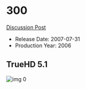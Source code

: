 # 300

[Discussion Post](https://www.avsforum.com/threads/bass-eq-for-filtered-movies.2995212/post-56898814)

* Release Date: 2007-07-31
* Production Year: 2006

## TrueHD 5.1

![img 0](https://i.imgur.com/zITKL9b.jpg)


